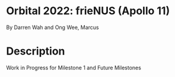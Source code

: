 # Orbital 2022: frieNUS (Apollo 11)

By Darren Wah and Ong Wee, Marcus

# Description
Work in Progress for Milestone 1 and Future Milestones